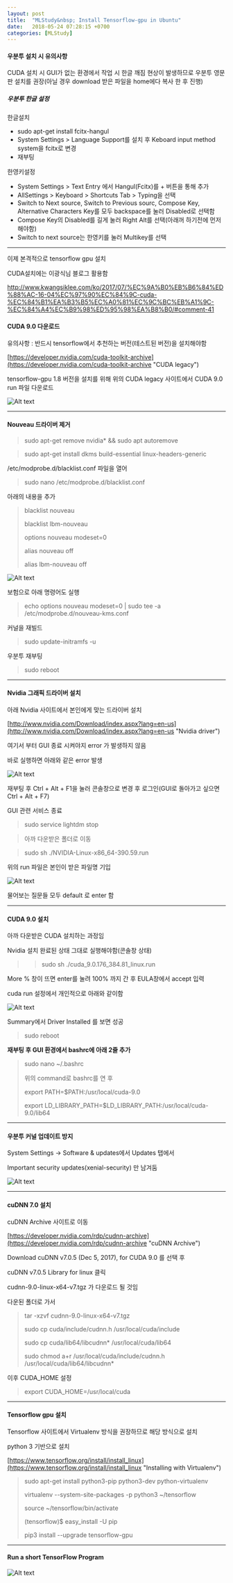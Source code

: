 ```yaml
---
layout: post
title:  "MLStudy&nbsp; Install Tensorflow-gpu in Ubuntu"
date:   2018-05-24 07:28:15 +0700
categories: [MLStudy]
---
```


#### 우분투 설치 시 유의사항

CUDA 설치 시 GUI가 없는 환경에서 작업 시 한글 깨짐 현상이 발생하므로 우분투 영문판 설치를 권장(아닐 경우 download 받은 파일을 home에다 복사 한 후 진행)

##### 우분투 한글 설정

한글설치

- sudo apt-get install fcitx-hangul
- System Settings > Language Support를 설치 후 Keboard input method system을 fcitx로 변경
- 재부팅

한영키설정

- System Settings > Text Entry 에서 Hangul(Fcitx)를 + 버튼을 통해 추가
- AllSettings > Keyboard > Shortcuts Tab > Typing을 선택
- Switch to Next source, Switch to Previous sourc, Compose Key, Alternative Characters Key를 모두 backspace를 눌러 Disabled로 선택함
- Compose Key의 Disabled를 길게 눌러 Right Alt를 선택(아래꺼 하기전에 먼저해야함)
- Switch to next source는 한영키를 눌러 Multikey를 선택
 
---

이제 본격적으로 tensorflow gpu 설치

CUDA설치에는 이광식님 블로그 활용함 

[http://www.kwangsiklee.com/ko/2017/07/%EC%9A%B0%EB%B6%84%ED%88%AC-16-04%EC%97%90%EC%84%9C-cuda-%EC%84%B1%EA%B3%B5%EC%A0%81%EC%9C%BC%EB%A1%9C-%EC%84%A4%EC%B9%98%ED%95%98%EA%B8%B0/#comment-41
](http://www.kwangsiklee.com/ko/2017/07/%EC%9A%B0%EB%B6%84%ED%88%AC-16-04%EC%97%90%EC%84%9C-cuda-%EC%84%B1%EA%B3%B5%EC%A0%81%EC%9C%BC%EB%A1%9C-%EC%84%A4%EC%B9%98%ED%95%98%EA%B8%B0/#comment-41 "이광식님 블로그")

#### CUDA 9.0 다운로드

유의사항 : 반드시 tensorflow에서 추천하는 버전(테스트된 버전)을 설치해야함

[https://developer.nvidia.com/cuda-toolkit-archive](https://developer.nvidia.com/cuda-toolkit-archive "CUDA legacy")

tensorflow-gpu 1.8 버전을 설치를 위해 위의 CUDA legacy 사이트에서 CUDA 9.0 run 파일 다운로드

![Alt text](http://leesangwon0114.github.io/static/img/MLStudy/1.1.PNG)

---

#### Nouveau 드라이버 제거

> sudo apt-get remove nvidia* && sudo apt autoremove

> sudo apt-get install dkms build-essential linux-headers-generic

/etc/modprobe.d/blacklist.conf 파일을 열어 

> sudo nano /etc/modprobe.d/blacklist.conf  

아래의 내용을 추가

>blacklist nouveau
>
>blacklist lbm-nouveau
>
>options nouveau modeset=0
>
>alias nouveau off
>
>alias lbm-nouveau off


![Alt text](http://leesangwon0114.github.io/static/img/MLStudy/1.2.jpg)


보험으로 아래 명령어도 실행

> echo options nouveau modeset=0 | sudo tee -a /etc/modprobe.d/nouveau-kms.conf

커널을 재빌드

> sudo update-initramfs -u

우분투 재부팅 

> sudo reboot

---

#### Nvidia 그래픽 드라이버 설치

아래 Nvidia 사이트에서 본인에게 맞는 드라이버 설치

[http://www.nvidia.com/Download/index.aspx?lang=en-us](http://www.nvidia.com/Download/index.aspx?lang=en-us "Nvidia driver")

여기서 부터 GUI 종료 시켜야지 error 가 발생하지 않음

바로 실행하면 아래와 같은 error 발생

![Alt text](http://leesangwon0114.github.io/static/img/MLStudy/1.3.jpg)

재부팅 후 Ctrl + Alt + F1을 눌러 콘솔창으로 변경 후 로그인(GUI로 돌아가고 싶으면 Ctrl + Alt + F7)

GUI 관련 서비스 종료

> sudo service lightdm stop

> 아까 다운받은 폴더로 이동

> sudo sh ./NVIDIA-Linux-x86_64-390.59.run

위의 run 파일은 본인이 받은 파일명 기입

![Alt text](http://leesangwon0114.github.io/static/img/MLStudy/1.4.jpg)

물어보는 질문들 모두 default 로 enter 함

---

#### CUDA 9.0 설치

아까 다운받은 CUDA 설치하는 과정임

Nvidia 설치 완료된 상태 그대로 실행해야함(콘솔창 상태)

>> sudo sh ./cuda_9.0.176_384.81_linux.run

More % 창이 뜨면 enter를 눌려 100% 까지 간 후 EULA창에서 accept 입력

cuda run 설정에서 개인적으로 아래와 같이함

![Alt text](http://leesangwon0114.github.io/static/img/MLStudy/1.5.jpg)

Summary에서 Driver Installed 를 보면 성공

> sudo reboot

**재부팅 후 GUI 환경에서 bashrc에 아래 2줄 추가**

> sudo nano ~/.bashrc
> 
> 위의 command로 bashrc를 연 후
> 
> export PATH=$PATH:/usr/local/cuda-9.0
>
> export LD_LIBRARY_PATH=$LD_LIBRARY_PATH:/usr/local/cuda-9.0/lib64

---

#### 우분투 커널 업데이트 방지

System Settings -> Software & updates에서 Updates 탭에서

Important security updates(xenial-security) 만 남겨둠

![Alt text](http://leesangwon0114.github.io/static/img/MLStudy/1.6.jpg)

---

#### cuDNN 7.0 설치

cuDNN Archive 사이트로 이동

[https://developer.nvidia.com/rdp/cudnn-archive](https://developer.nvidia.com/rdp/cudnn-archive "cuDNN Archive")

Download cuDNN v7.0.5 (Dec 5, 2017), for CUDA 9.0 를 선택 후

cuDNN v7.0.5 Library for linux 클릭

cudnn-9.0-linux-x64-v7.tgz 가 다운로드 될 것임

다운된 폴더로 가서

> tar -xzvf cudnn-9.0-linux-x64-v7.tgz
>
> sudo cp cuda/include/cudnn.h /usr/local/cuda/include
> 
> sudo cp cuda/lib64/libcudnn* /usr/local/cuda/lib64
> 
> sudo chmod a+r /usr/local/cuda/include/cudnn.h /usr/local/cuda/lib64/libcudnn*

이후 CUDA_HOME 설정

> export CUDA_HOME=/usr/local/cuda

---

#### Tensorflow gpu 설치

Tensorflow 사이트에서 Virtualenv 방식을 권장하므로 해당 방식으로 설치

python 3 기반으로 설치

[https://www.tensorflow.org/install/install_linux](https://www.tensorflow.org/install/install_linux "Installing with Virtualenv")

> sudo apt-get install python3-pip python3-dev python-virtualenv
>
> virtualenv --system-site-packages -p python3 ~/tensorflow
> 
> source ~/tensorflow/bin/activate
> 
> (tensorflow)$ easy_install -U pip
> 
> pip3 install --upgrade tensorflow-gpu

---

#### Run a short TensorFlow Program

![Alt text](http://leesangwon0114.github.io/static/img/MLStudy/1.7.jpg)